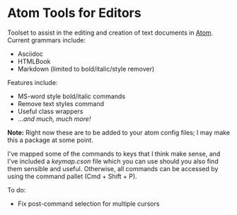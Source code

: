 # Atom Tools for Editors

Toolset to assist in the editing and creation of text documents in [Atom](https://atom.io/). Current grammars include:

- Asciidoc
- HTMLBook
- Markdown (limited to bold/italic/style remover)

Features include:

- MS-word style bold/italic commands
- Remove text styles command
- Useful class wrappers
- ..._and much, much more!_

**Note:** Right now these are to be added to your atom config files; I may make this a package at some point.

I've mapped some of the commands to keys that I think make sense, and I've included a _keymap.cson_ file which you can use should you also find them sensible and useful. Otherwise, all commands can be accessed by using the command pallet (Cmd + Shift + P).

To do:
- Fix post-command selection for multiple cursors
